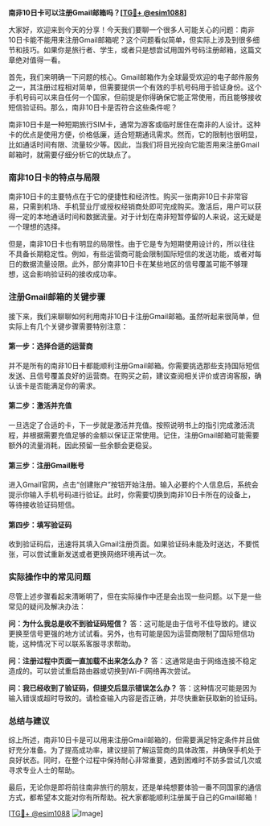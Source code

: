 **南非10日卡可以注册Gmail邮箱吗？[[TG💪+ @esim1088](https://t.me/s/esim1088)]**

大家好，欢迎来到今天的分享！今天我们要聊一个很多人可能关心的问题：南非10日卡能不能用来注册Gmail邮箱呢？这个问题看似简单，但实际上涉及到很多细节和技巧。如果你是旅行者、学生，或者只是想尝试用国外号码注册邮箱，这篇文章绝对值得一看。

首先，我们来明确一下问题的核心。Gmail邮箱作为全球最受欢迎的电子邮件服务之一，其注册过程相对简单，但需要提供一个有效的手机号码用于验证身份。这个手机号码可以来自任何一个国家，但前提是你得确保它能正常使用，而且能够接收短信验证码。那么，南非10日卡是否符合这些条件呢？

南非10日卡是一种短期旅行SIM卡，通常为游客或临时居住在南非的人设计。这种卡的优点是使用方便，价格低廉，适合短期通讯需求。然而，它的限制也很明显，比如通话时间有限、流量较少等。因此，当我们将目光投向它能否用来注册Gmail邮箱时，就需要仔细分析它的优缺点了。

### 南非10日卡的特点与局限

南非10日卡的主要特点在于它的便捷性和经济性。购买一张南非10日卡非常容易，只需到机场、手机营业厅或授权经销商处即可完成购买。激活后，用户可以获得一定的本地通话时间和数据流量。对于计划在南非短暂停留的人来说，这无疑是一个理想的选择。

但是，南非10日卡也有明显的局限性。由于它是专为短期使用设计的，所以往往不具备长期稳定性。例如，有些运营商可能会限制国际短信的发送功能，或者对每日的数据流量设限。此外，部分南非10日卡在某些地区的信号覆盖可能不够理想，这会影响验证码的接收成功率。

### 注册Gmail邮箱的关键步骤

接下来，我们来聊聊如何利用南非10日卡注册Gmail邮箱。虽然听起来很简单，但实际上有几个关键步骤需要特别注意：

#### 第一步：选择合适的运营商
并不是所有的南非10日卡都能顺利注册Gmail邮箱。你需要挑选那些支持国际短信发送、且信号覆盖良好的运营商。在购买之前，建议查阅相关评价或咨询客服，确认该卡是否能满足你的需求。

#### 第二步：激活并充值
一旦选定了合适的卡，下一步就是激活并充值。按照说明书上的指引完成激活流程，并根据需要充值足够的金额以保证正常使用。记住，注册Gmail邮箱可能需要额外的流量消耗，因此预留一些余额会更稳妥。

#### 第三步：注册Gmail账号
进入Gmail官网，点击“创建账户”按钮开始注册。输入必要的个人信息后，系统会提示你输入手机号码进行验证。此时，你需要切换到南非10日卡所在的设备上，等待接收验证码短信。

#### 第四步：填写验证码
收到验证码后，迅速将其填入Gmail注册页面。如果验证码未能及时送达，不要慌张，可以尝试重新发送或者更换网络环境再试一次。

### 实际操作中的常见问题

尽管上述步骤看起来清晰明了，但在实际操作中还是会出现一些问题。以下是一些常见的疑问及解决办法：

**问：为什么我总是收不到验证码短信？**
答：这可能是由于信号不佳导致的。建议更换至信号更强的地方试试看。另外，也有可能是因为运营商限制了国际短信功能，这种情况下可以联系客服寻求帮助。

**问：注册过程中页面一直加载不出来怎么办？**
答：这通常是由于网络连接不稳定造成的。可以尝试重启路由器或切换到Wi-Fi网络再次尝试。

**问：我已经收到了验证码，但提交后显示错误怎么办？**
答：这种情况可能是因为输入错误或超时导致的。请检查输入内容是否正确，并尽快重新获取新的验证码。

### 总结与建议

综上所述，南非10日卡是可以用来注册Gmail邮箱的，但需要满足特定条件并且做好充分准备。为了提高成功率，建议提前了解运营商的具体政策，并确保手机处于良好状态。同时，在整个过程中保持耐心非常重要，遇到困难时不妨多尝试几次或寻求专业人士的帮助。

最后，无论你是即将前往南非旅行的朋友，还是单纯想要体验一番不同国家的通信方式，都希望本文能对你有所帮助。祝大家都能顺利注册属于自己的Gmail邮箱！

[[TG💪+ @esim1088](https://t.me/s/esim1088) ![Image](https://i.postimg.cc/4NQfJmqS/Snipaste-2025-05-13-00-14-12.png)]